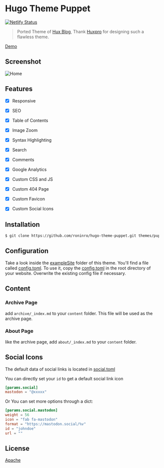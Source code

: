 # Hugo Theme Puppet

[![Netlify Status](https://api.netlify.com/api/v1/badges/275ce227-7872-4314-8b54-5499ba237c18/deploy-status)](https://app.netlify.com/sites/hugo-theme-puppet/deploys)

> Ported Theme of [Hux Blog](https://github.com/Huxpro/huxpro.github.io), Thank [Huxpro](https://github.com/Huxpro) for designing such a flawless theme.

[Demo](https://hugo-theme-puppet.netlify.app/)

## Screenshot

![Home](https://raw.githubusercontent.com/roninro/hugo-theme-puppet/master/images/screenshot.png)

## Features

- [x] Responsive
- [x] SEO
- [x] Table of Contents
- [x] Image Zoom
- [x] Syntax Highlighting
- [x] Search
- [x] Comments
- [x] Google Analytics
- [x] Custom CSS and JS
- [x] Custom 404 Page
- [x] Custom Favicon
- [x] Custom Social Icons


## Installation

```bash
$ git clone https://github.com/roninro/hugo-theme-puppet.git themes/puppet
```

## Configuration

Take a look inside the [exampleSite](exampleSite) folder of this theme. You'll find a file called [config.toml](exampleSite/config.toml). 
To use it, copy the [config.toml](exampleSite/config.toml) in the root directory of your website. Overwrite the existing config file if necessary.

## Content

### Archive Page

add `archive/_index.md` to your `content` folder. This file will be used as the archive page.

### About Page

like the archive page, add `about/_index.md` to your `content` folder.


## Social Icons

The default data of social links is located in [social.toml](assets/data/social.toml)

You can directly set your `id` to get a default social link icon

```toml
[params.social]
mastodon = "@xxxxx"
```
Or You can set more options through a dict:

```toml
[params.social.mastodon]
weight = 56
icon = "fab fa-mastodon"
format = "https://mastodon.social/%v"
id = "johndoe"
url = ""
```

## License

[Apache](LICENSE)
